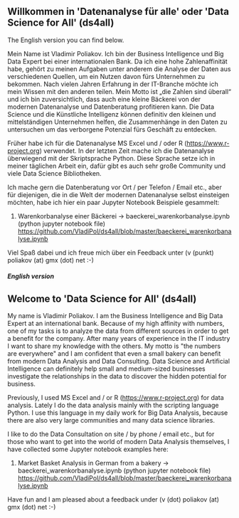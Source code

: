 ## Willkommen in 'Datenanalyse für alle' oder 'Data Science for All' (ds4all)

The English version you can find below.

Mein Name ist Vladimir Poliakov. Ich bin der Business Intelligence und Big Data Expert bei einer internationalen Bank. Da ich eine hohe Zahlenaffinität habe, gehört zu meinen Aufgaben unter anderem die Analyse der Daten aus verschiedenen Quellen, um ein Nutzen davon fürs Unternehmen zu bekommen. Nach vielen Jahren Erfahrung in der IT-Branche möchte ich mein Wissen mit den anderen teilen. Mein Motto ist „die Zahlen sind überall“ und ich bin zuversichtlich, dass auch eine kleine Bäckerei von der modernen Datenanalyse und Datenberatung profitieren kann. Die Data Science und die Künstliche Intelligenz können definitiv den kleinen und mittelständigen Unternehmen helfen, die Zusammenhänge in den Daten zu untersuchen um das verborgene Potenzial fürs Geschäft zu entdecken.

Früher habe ich für die Datenanalyse MS Excel und / oder R (https://www.r-project.org) verwendet. In der letzten Zeit mache ich die Datenanalyse überwiegend mit der Skriptsprache Python. Diese Sprache setze ich in meiner täglichen Arbeit ein, dafür gibt es auch sehr große Community und viele Data Science Bibliotheken.

Ich mache gern die Datenberatung vor Ort / per Telefon / Email etc., aber für diejenigen, die in die Welt der modernen Datenanalyse selbst einsteigen möchten, habe ich hier ein paar Jupyter Notebook Beispiele gesammelt:

1. Warenkorbanalyse einer Bäckerei -> baeckerei_warenkorbanalyse.ipynb (python jupyter notebook file)<br>
   https://github.com/VladiPol/ds4all/blob/master/baeckerei_warenkorbanalyse.ipynb

Viel Spaß dabei und ich freue mich über ein Feedback unter (v (punkt) poliakov (at) gmx (dot) net :-)

##### English version

## Welcome to 'Data Science for All' (ds4all)

My name is Vladimir Poliakov. I am the Business Intelligence and Big Data Expert at an international bank. Because of my high affinity with numbers, one of my tasks is to analyze the data from different sources in order to get a benefit for the company. After many years of experience in the IT industry I want to share my knowledge with the others. My motto is "the numbers are everywhere" and I am confident that even a small bakery can benefit from modern Data Analysis and Data Consulting. Data Science and Artificial Intelligence can definitely help small and medium-sized businesses investigate the relationships in the data to discover the hidden potential for business.

Previously, I used MS Excel and / or R (https://www.r-project.org) for data analysis. Lately I do the data analysis mainly with the scripting language Python. I use this language in my daily work for Big Data Analysis, because there are also very large communities and many data science libraries.

I like to do the Data Consultation on site / by phone / email etc., but for those who want to get into the world of modern Data Analysis themselves, I have collected some Jupyter notebook examples here:

1. Market Basket Analysis in German from a bakery -> baeckerei_warenkorbanalyse.ipynb (python jupyter notebook file)<br>
   https://github.com/VladiPol/ds4all/blob/master/baeckerei_warenkorbanalyse.ipynb

Have fun and I am pleased about a feedback under (v (dot) poliakov (at) gmx (dot) net :-)
